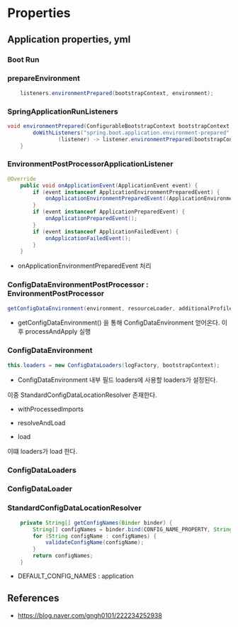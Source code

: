 # Properties



## Application properties, yml

### Boot Run 

### prepareEnvironment
~~~java
	listeners.environmentPrepared(bootstrapContext, environment);
~~~
### SpringApplicationRunListeners

~~~java
void environmentPrepared(ConfigurableBootstrapContext bootstrapContext, ConfigurableEnvironment environment) {
		doWithListeners("spring.boot.application.environment-prepared",
				(listener) -> listener.environmentPrepared(bootstrapContext, environment));
	}
~~~

### EnvironmentPostProcessorApplicationListener

~~~java
@Override
	public void onApplicationEvent(ApplicationEvent event) {
		if (event instanceof ApplicationEnvironmentPreparedEvent) {
			onApplicationEnvironmentPreparedEvent((ApplicationEnvironmentPreparedEvent) event);
		}
		if (event instanceof ApplicationPreparedEvent) {
			onApplicationPreparedEvent();
		}
		if (event instanceof ApplicationFailedEvent) {
			onApplicationFailedEvent();
		}
	}
~~~

- onApplicationEnvironmentPreparedEvent 처리 

### ConfigDataEnvironmentPostProcessor : EnvironmentPostProcessor

~~~java
getConfigDataEnvironment(environment, resourceLoader, additionalProfiles).processAndApply();
~~~

- getConfigDataEnvironment() 을 통해 ConfigDataEnvironment 얻어온다.  이후 processAndApply 실행

### ConfigDataEnvironment

~~~java
this.loaders = new ConfigDataLoaders(logFactory, bootstrapContext);
~~~

- ConfigDataEnvironment 내부 필드 loaders에 사용할 loaders가 설정된다. 

이중 StandardConfigDataLocationResolver 존재한다. 

- withProcessedImports

- resolveAndLoad

- load

이떄 loaders가 load 한다. 

### ConfigDataLoaders

### ConfigDataLoader

### StandardConfigDataLocationResolver

~~~java
	private String[] getConfigNames(Binder binder) {
		String[] configNames = binder.bind(CONFIG_NAME_PROPERTY, String[].class).orElse(DEFAULT_CONFIG_NAMES);
		for (String configName : configNames) {
			validateConfigName(configName);
		}
		return configNames;
	}
~~~
-  DEFAULT_CONFIG_NAMES : application


## References
- https://blog.naver.com/gngh0101/222234252938